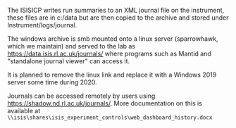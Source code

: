 The ISISICP writes run summaries to an XML journal file on the instrument, these files are in c:/data but are then copied to the archive and stored under Instrument/logs/journal. 

The windows archive is smb mounted onto a linux server (sparrowhawk, which we maintain) and served to the lab as https://data.isis.rl.ac.uk/journals/ where programs such as Mantid and "standalone journal viewer" can access it.

It is planned to remove the linux link and replace it with a Windows 2019 server some time during 2020.

Journals can be accessed remotely by users using https://shadow.nd.rl.ac.uk/journals/. More documentation on this is available at `\\isis\shares\isis_experiment_controls\web_dashboard_history.docx`